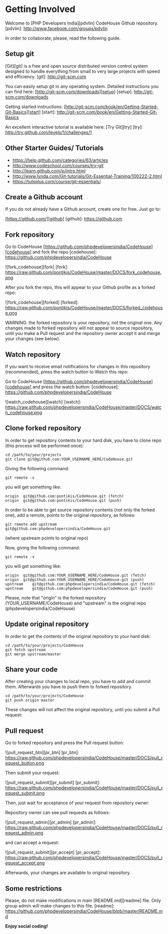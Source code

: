 Getting Involved
================

Welcome to [PHP Developers India][pdvlin] CodeHouse Github repository.
[pdvlin]: http://www.facebook.com/groups/pdvlin

In order to collaborate, please, read the following guide.

Setup git
---------

[Git][git] is a free and open source distributed version control system designed to handle everything from small to very large projects with speed and efficiency.
[git]: http://git-scm.com

You can easily setup git in any operating system. Detailed instructions you can find here: [http://git-scm.com/downloads][setup]
[setup]: http://git-scm.com/downloads

Getting started instructions: [http://git-scm.com/book/en/Getting-Started-Git-Basics][start]
[start]: http://git-scm.com/book/en/Getting-Started-Git-Basics

An excellent interactive tutorial is available here: [Try Git][try]
[try]: http://try.github.com/levels/1/challenges/1


Other Starter Guides/ Tutorials
-------------------------------

* https://help.github.com/categories/63/articles
* http://www.codeschool.com/courses/try-git
* http://learn.github.com/p/intro.html
* http://www.lynda.com/Git-tutorials/Git-Essential-Training/100222-2.html
* https://tutsplus.com/course/git-essentials/



Create a Github account
------------------------

If you do not already have a Github account, create one for free. Just go to:

[https://github.com/][github]
[github]: https://github.com


Fork repository
---------------

Go to CodeHouse [https://github.com/phpdevelopersindia/CodeHouse][codehouse] and fork the repo
[codehouse]: https://github.com/phpdevelopersindia/CodeHouse

![fork_codehouse][fork]
[fork]: https://raw.github.com/pontikis/CodeHouse/master/DOCS/fork_codehouse.png


After you fork the repo, this will appear to your Github profile as a forked repo:

![fork_codehouse][forked]
[forked]: https://raw.github.com/pontikis/CodeHouse/master/DOCS/forked_codehouse.png

WARNING: the forked repository is your repository, not the original one. Any changes made to forked repository will not appear to source repository, until you make a Pull request and the repository owner accept it and merge your changes (see below).


Watch repository
---------------

If you want to receive email notifications for changes in this repository (recommended), press the watch button to Watch this repo:

Go to CodeHouse [https://github.com/phpdevelopersindia/CodeHouse][codehouse] and press the watch button:
[codehouse]: https://github.com/phpdevelopersindia/CodeHouse

![watch_codehouse][watch]
[watch]: https://raw.github.com/phpdevelopersindia/CodeHouse/master/DOCS/watch_codehouse.png


Clone forked repository
-----------------------

In order to get repository contents to your hard disk, you have to clone repo (this process will be performed once):

    cd /path/to/your/projects
    git clone git@github.com:YOUR_USERNAME_HERE/CodeHouse.git


Giving the following command:

    git remote -v

you will get something like:

    origin	git@github.com:pontikis/CodeHouse.git (fetch)
    origin	git@github.com:pontikis/CodeHouse.git (push)

In order to be able to get source repository contents (not only the forked one), add a remote, points to the original repository, as follows:

    git remote add upstream git@github.com:phpdevelopersindia/CodeHouse.git

(where upstream points to original repo)

Now, giving the following command:

    git remote -v

you will get something like:

    origin	git@github.com:YOUR_USERNAME_HERE/CodeHouse.git (fetch)
    origin	git@github.com:YOUR_USERNAME_HERE/CodeHouse.git (push)
    upstream	git@github.com:phpdevelopersindia/CodeHouse.git (fetch)
    upstream	git@github.com:phpdevelopersindia/CodeHouse.git (push)

Please, note that "origin" is the forked repository (YOUR_USERNAME/CodeHouse) and "upstream" is the original repo (phpdevelopersindia/CodeHouse)


Update original repository
--------------------------

In order to get the contents of the original repository to your hard disk:

    cd /path/to/your/projects/CodeHouse
    git fetch upstream
    git merge upstream/master


Share your code
----------------

After creating your changes to local repo, you have to add and commit them. Afterwards you have to push them to forked repository.

    cd /path/to/your/projects/CodeHouse
    git push origin master

These changes will not affect the original repository, until you submit a Pull request:


Pull request
-------------

Go to forked repository and press the Pull request button:

![pull_request_btn][pr_btn]
[pr_btn]: https://raw.github.com/phpdevelopersindia/CodeHouse/master/DOCS/pull_request_button.png

Then submit your request:

![pull_request_submit][pr_submit]
[pr_submit]: https://raw.github.com/phpdevelopersindia/CodeHouse/master/DOCS/pull_request_submit.png

Then, just wait for acceptance of your request from repository owner:

Repository owner can see pull requests as follows:

![pull_request_admin][pr_admin]
[pr_admin]: https://raw.github.com/phpdevelopersindia/CodeHouse/master/DOCS/pull_request_admin.png

and can accept a request:

![pull_request_submit][pr_accept]
[pr_accept]: https://raw.github.com/phpdevelopersindia/CodeHouse/master/DOCS/pull_request_accept.png

Afterwards, your changes are available to original repository.


Some restrictions
----------------

Please, do not make modifications in main [README.md][readme] file. Only group admin will make changes to this file.
[readme]: https://github.com/phpdevelopersindia/CodeHouse/blob/master/README.md


**Enjoy social coding!**